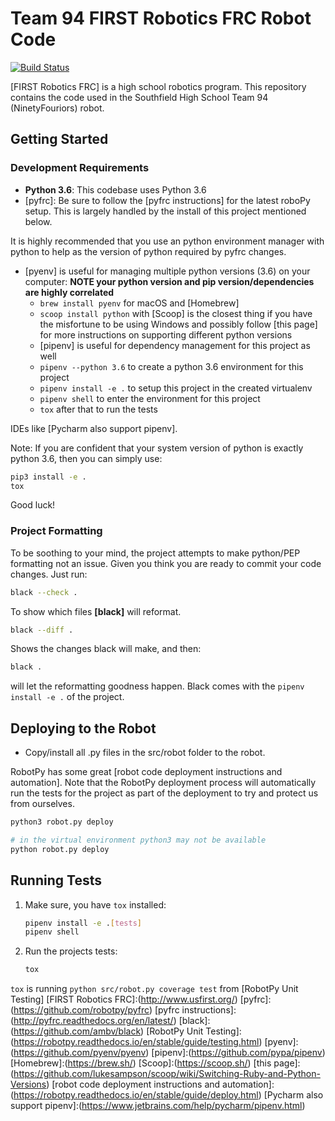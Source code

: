 # Team 94 FIRST Robotics FRC Robot Code

[![Build Status](https://travis-ci.org/TechnoJays/robot2019.svg?branch=develop)](https://travis-ci.org/TechnoJays/robot2019)

[FIRST Robotics FRC] is a high school robotics program.  This repository contains the code used in the
Southfield High School Team 94 (NinetyFouriors) robot.

## Getting Started

### Development Requirements

* **Python 3.6**: This codebase uses Python 3.6
* [pyfrc]: Be sure to follow the [pyfrc instructions] for the latest roboPy setup. This is largely handled by the install of this project mentioned below.

It is highly recommended that you use an python environment manager with python to help as the version
of python required by pyfrc changes.

* [pyenv] is useful for managing multiple python versions (3.6) on your computer: **NOTE your python version and pip version/dependencies are highly correlated**
  * `brew install pyenv` for macOS and [Homebrew]
  * `scoop install python` with [Scoop] is the closest thing if you have the misfortune to be using Windows and possibly follow [this page] for more instructions on supporting different python versions
  * [pipenv] is useful for dependency management for this project as well
  * `pipenv --python 3.6` to create a python 3.6 environment for this project
  * `pipenv install -e .` to setup this project in the created virtualenv
  * `pipenv shell` to enter the environment for this project
  * `tox` after that to run the tests

IDEs like [Pycharm also support pipenv].

Note: If you are confident that your system version of python is exactly python 3.6, then you can simply use:

```bash
pip3 install -e .
tox
```

Good luck!

### Project Formatting

To be soothing to your mind, the project attempts to make python/PEP formatting not an issue. Given you
think you are ready to commit your code changes. Just run:

```bash
black --check .
```

To show which files **[black]** will reformat.

```bash
black --diff .
```

Shows the changes black will make, and then:

```bash
black .
```

will let the reformatting goodness happen. Black comes with the `pipenv install -e .` of the project.

## Deploying to the Robot

* Copy/install all .py files in the src/robot folder to the robot.

RobotPy has some great [robot code deployment instructions and automation].
Note that the RobotPy deployment process will automatically run the tests for the project as
part of the deployment to try and protect us from ourselves.

```bash
python3 robot.py deploy

# in the virtual environment python3 may not be available
python robot.py deploy
```

## Running Tests

1. Make sure, you have `tox` installed:

    ```bash
    pipenv install -e .[tests]
    pipenv shell
    ```

2. Run the projects tests:

   ```bash
   tox
   ```

`tox` is running `python src/robot.py coverage test` from [RobotPy Unit Testing]
[FIRST Robotics FRC]:(<http://www.usfirst.org/>)
[pyfrc]:(<https://github.com/robotpy/pyfrc>)
[pyfrc instructions]:(<http://pyfrc.readthedocs.org/en/latest/>)
[black]:(<https://github.com/ambv/black>)
[RobotPy Unit Testing]:(<https://robotpy.readthedocs.io/en/stable/guide/testing.html>)
[pyenv]:(<https://github.com/pyenv/pyenv>)
[pipenv]:(<https://github.com/pypa/pipenv>)
[Homebrew]:(<https://brew.sh/>)
[Scoop]:(<https://scoop.sh/>)
[this page]:(<https://github.com/lukesampson/scoop/wiki/Switching-Ruby-and-Python-Versions>)
[robot code deployment instructions and automation]:(<https://robotpy.readthedocs.io/en/stable/guide/deploy.html>)
[Pycharm also support pipenv]:(<https://www.jetbrains.com/help/pycharm/pipenv.html>)
